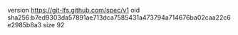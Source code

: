 version https://git-lfs.github.com/spec/v1
oid sha256:b7ed9303da57891ae713dca7585431a473794a714676ba02caa22c6e2985b8a3
size 92
